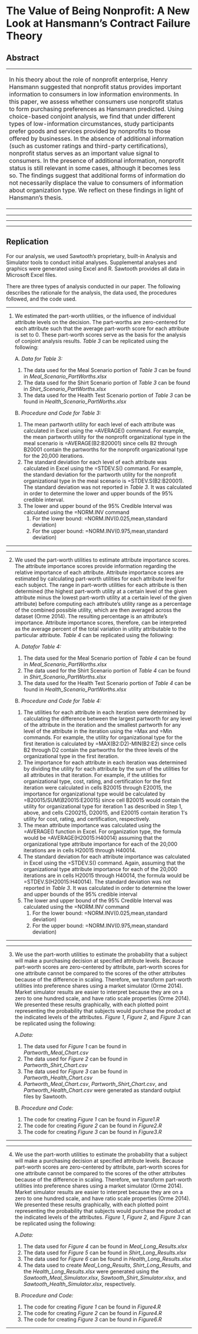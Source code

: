# The Value of Being Nonprofit: A New Look at Hansmann’s Contract Failure Theory
<!---#### **Eva Witesman**, Romney Institute of Public Service and Ethics, Brigham Young University
#### **Curtis Child**, Department of Sociology, Brigham Young University
#### **Chris Silvia**, Romney Institute of Public Service and Ethics, Brigham Young University--->


## Abstract
     
<table><tr><td> 

In his theory about the role of nonprofit enterprise, Henry Hansmann suggested that nonprofit status provides important information to consumers in low information environments. In this paper, we assess whether consumers use nonprofit status to form purchasing preferences as Hansmann predicted. Using choice-based conjoint analysis, we find that under different types of low-information circumstances, study participants prefer goods and services provided by nonprofits to those offered by businesses. In the absence of additional information (such as customer ratings and third-party certifications), nonprofit status serves as an important value signal to consumers. In the presence of additional information, nonprofit status is still relevant in some cases, although it becomes less so. The findings suggest that additional forms of information do not necessarily displace the value to consumers of information about organization type. We reflect on these findings in light of Hansmann’s thesis.   
 
</td></tr></table>


-----

<!---This repository contains the data and code for:
> # ENTER CITATION HERE --->
-----
-----
## Replication
For our analysis, we used Sawtooth’s proprietary, built-in Analysis and Simulator tools to conduct initial analyses. Supplemental analyses and graphics were generated using Excel and R. Sawtooth provides all data in Microsoft Excel files.  

There are three types of analysis conducted in our paper. The following describes the rationale for the analysis, the data used, the procedures followed, and the code used.

----
1. We estimated the part-worth utilities, or the influence of individual attribute levels on the decision. The part-worths are zero-centered for each attribute such that the average part-worth score for each attribute is set to 0. These part-worth scores serve as the basis for the analysis of conjoint analysis results. *Table 3* can be replicated using the following:

     
     A. *Data for Table 3:*
     1. The data used for the Meal Scenario portion of *Table 3* can be found in *Meal_Scenario_PartWorths.xlsx*
     2. The data used for the Shirt Scenario portion of *Table 3* can be found in *Shirt_Scenario_PartWorths.xlsx*
     3. The data used for the Health Test Scenario portion of *Table 3* can be found in *Health_Scenario_PartWorths.xlsx*
     
     B. *Procedure and Code for Table 3:*
     1. The mean partworth utility for each level of each attribute was calculated in Excel using the =AVERAGE() command. For example, the mean partworth utility for the nonprofit organizational type in the meal scenario is =AVERAGE(B2:B20001) since cells B2 through B20001 contain the partworths for the nonprofit organizational type for the 20,000 iterations.
     2. The standard deviation for each level of each attribute was calculated in Excel using the =STDEV.S() command. For example, the standard deviation for the partworth utility for the nonprofit organizational type in the meal scenario is =STDEV.S(B2:B20001). The standard deviation was not reported in *Table 3*. It was calculated in order to determine the lower and upper bounds of the 95% credible interval.
     3. The lower and upper bound of the 95% Credible Interval was calculated using the =NORM.INV command
        1. For the lower bound: =NORM.INV(0.025,mean,standard deviation)
        2. For the upper bound: =NORM.INV(0.975,mean,standard deviation)

----
        
----
2. We used the part-worth utilities to estimate attribute importance scores. The attribute importance scores provide information regarding the relative importance of each attribute. Attribute importance scores are estimated by calculating part-worth utilities for each attribute level for each subject. The range in part-worth utilities for each attribute is then determined (the highest part-worth utility at a certain level of the given attribute minus the lowest part-worth utility at a certain level of the given attribute) before computing each attribute’s utility range as a percentage of the combined possible utility, which are then averaged across the dataset (Orme 2014). The resulting percentage is an attribute’s importance. Attribute importance scores, therefore, can be interpreted as the average percent of the total variation in utility attributable to the particular attribute. *Table 4* can be replicated using the following:   


     A. *Datafor Table 4:*
     1. The data used for the Meal Scenario portion of *Table 4* can be found in *Meal_Scenario_PartWorths.xlsx*
     2. The data used for the Shirt Scenario portion of *Table 4* can be found in *Shirt_Scenario_PartWorths.xlsx*
     3. The data used for the Health Test Scenario portion of *Table 4* can be found in *Health_Scenario_PartWorths.xlsx*
   
     B. *Procedure and Code for Table 4:*
     1. The utilities for each attribute in each iteration were determined by calculating the difference between the largest partworth for any level of the attribute in the iteration and the smallest partworth for any level of the attribute in the iteration using the =Max and =Min commands. For example, the utility for organizational type for the first iteration is calculated by =MAX(B2:D2)-MIN(B2:E2) since cells B2 through D2 contain the partworths for the three levels of the organizational type in the first iteration.
     2. The importance for each attribute in each iteration was determined by dividing the utility for each attribute by the sum of the utilities for all attributes in that iteration. For example, if the utilities for organizational type, cost, rating, and certification for the first iteration were calculated in cells B20015 through E20015, the importance for organizational type would be calculated by =B20015/SUM($B20015:$E20015) since cell B20015 would contain the utility for organizational type for iteration 1 as described in Step 1, above, and cells C200215, D20015, and E20015 contain iteration 1's utility for cost, rating, and certification, respectively.
     3. The mean attribute importance was calculated using the =AVERAGE() function in Excel. For organization type, the formula would be =AVERAGE(H20015:H40014) assuming that the organizational type attribute importance for each of the 20,000 iterations are in cells H20015 through H40014.
     4. The standard deviation for each attribute importance was calculated in Excel using the =STDEV.S() command. Again, assuming that the organizational type attribute importance for each of the 20,000 iterations are in cells H20015 through H40014, the formula would be =STDEV.S(H20015:H40014). The standard deviation was not reported in *Table 3*. It was calculated in order to determine the lower and upper bounds of the 95% credible interval 
     5. The lower and upper bound of the 95% Credible Interval was calculated using the =NORM.INV command
        1. For the lower bound: =NORM.INV(0.025,mean,standard deviation)
        2. For the upper bound: =NORM.INV(0.975,mean,standard deviation)
-----

-----
3. We use the part-worth utilities to estimate the probability that a subject will make a purchasing decision at specified attribute levels. Because part-worth scores are zero-centered by attribute, part-worth scores for one attribute cannot be compared to the scores of the other attributes because of the difference in scaling. Therefore, we transform part-worth utilities into preference shares using a market simulator (Orme 2014). Market simulator results are easier to interpret because they are on a zero to one hundred scale, and have ratio scale properties (Orme 2014). We presented these results graphically, with each plotted point representing the probability that subjects would purchase the product at the indicated levels of the attributes. *Figure 1*, *Figure 2*, and *Figure 3* can be replicated using the following:   


     A.*Data:*
     1. The data used for *Figure 1* can be found in *Partworth_Meal_Chart.csv*
     2. The data used for *Figure 2* can be found in *Partworth_Shirt_Chart.csv*
     3. The data used for *Figure 3* can be found in *Partworth_Health_Chart.csv*
     4. *Partworth_Meal_Chart.csv*, *Partworth_Shirt_Chart.csv*, and *Partworth_Health_Chart.csv* were generated as standard outpiut files by Sawtooth.     
 
  
     B. *Procedure and Code:*
      1. The code for creating *Figure 1* can be found in *Figure1.R*
      2. The code for creating *Figure 2* can be found in *Figure2.R*
      3. The code for creating *Figure 3* can be found in *Figure3.R*
-----  

-----
4. We use the part-worth utilities to estimate the probability that a subject will make a purchasing decision at specified attribute levels. Because part-worth scores are zero-centered by attribute, part-worth scores for one attribute cannot be compared to the scores of the other attributes because of the difference in scaling. Therefore, we transform part-worth utilities into preference shares using a market simulator (Orme 2014). Market simulator results are easier to interpret because they are on a zero to one hundred scale, and have ratio scale properties (Orme 2014). We presented these results graphically, with each plotted point representing the probability that subjects would purchase the product at the indicated levels of the attributes. *Figure 1*, *Figure 2*, and *Figure 3* can be replicated using the following:   


     A.*Data:*
     1. The data used for *Figure 4* can be found in *Meal_Long_Results.xlsx*
     2. The data used for *Figure 5* can be found in *Shirt_Long_Results.xlsx*
     3. The data used for *Figure 6* can be found in *Health_Long_Results.xlsx*
     4. The data used to create *Meal_Long_Results*, *Shirt_Long_Results*, and the *Health_Long_Results.xlsx* were generated using the *Sawtooth_Meal_Simulator.xlsx*, *Sawtooth_Shirt_Simulator.xlsx*, and *Sawtooth_Health_Simulator.xlsx*, respectively.     
 
  
     B. *Procedure and Code:*
      1. The code for creating *Figure 1* can be found in *Figure4.R*
      2. The code for creating *Figure 2* can be found in *Figure4.R*
      3. The code for creating *Figure 3* can be found in *Figure6.R*
-----  

